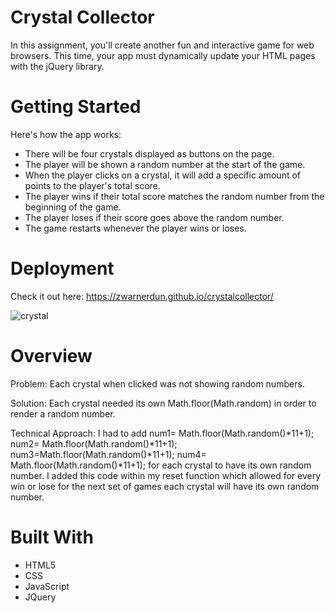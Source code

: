 # Crystal Collector
In this assignment, you'll create another fun and interactive game for web browsers. This time, your app must dynamically update your HTML pages with the jQuery library.

# Getting Started
Here's how the app works:
* There will be four crystals displayed as buttons on the page.
* The player will be shown a random number at the start of the game.
* When the player clicks on a crystal, it will add a specific amount of points to the player's total score.
* The player wins if their total score matches the random number from the beginning of the game.
* The player loses if their score goes above the random number.
* The game restarts whenever the player wins or loses.

# Deployment
Check it out here: https://zwarnerdun.github.io/crystalcollector/

![crystal](https://user-images.githubusercontent.com/49568886/64915124-cfb8b680-d72d-11e9-92df-9cc2f0718b76.PNG)

# Overview
Problem: Each crystal when clicked was not showing random numbers.

Solution: Each crystal needed its own Math.floor(Math.random) in order to render a random number.

Technical Approach: I had to add num1= Math.floor(Math.random()*11+1); num2= Math.floor(Math.random()*11+1); num3=Math.floor(Math.random()*11+1); num4= Math.floor(Math.random()*11+1); for each crystal to have its own random number. I added this code within my reset function which allowed for every win or lose for the next set of games each crystal will have its own random number. 

# Built With
* HTML5
* CSS
* JavaScript
* JQuery
